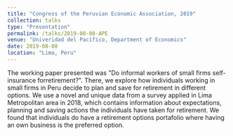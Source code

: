 ```yaml
---
title: "Congress of the Peruvian Economic Association, 2019"
collection: talks
type: "Presentation"
permalink: /talks/2019-08-08-APE
venue: "Univeridad del Pacífico, Department of Economics"
date: 2019-08-08
location: "Lima, Peru"
---
```


The working paper presented was "Do informal workers of small firms self-insurance forretirement?". There, we explore how individuals working in small firms in Peru decide to plan and save for retirement in different options. We use a novel and unique data from a survey applied in Lima Metropolitan area in 2018, which contains information about expectations, planning and saving actions the individuals have taken for retirement. We found that individuals do have a retirement options portafolio where having an own business is the preferred option.
